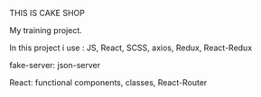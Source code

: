 THIS IS CAKE SHOP

My training project.

In this project i use :
JS, React, SCSS, axios, Redux, React-Redux

fake-server: json-server

React: functional components, classes, React-Router